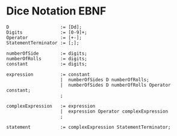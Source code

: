 # Dice Notation EBNF
    D                   := [Dd];
    Digits              := [0-9]+;
    Operator            := [+-];
    StatementTerminator := [;];

    numberOfSide        := digits;
    numberOfRolls       := digits;
    constant            := digits;

    expression          := constant
                        |  numberOfSides D numberOfRolls;
                        |  numberOfSides D numberOfRolls Operator constant;
                        ;

    complexExpression   := expression
                        |  expression Operator complexExpression
                        ;
                        
    statement           := complexExpression StatementTerminator;